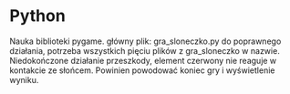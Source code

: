 # Python
Nauka biblioteki pygame.
główny plik: gra_sloneczko.py 
do poprawnego działania, potrzeba wszystkich pięciu plików z gra_sloneczko w nazwie.
Niedokończone działanie przeszkody, element czerwony nie reaguje w kontakcie ze słońcem. Powinien powodować koniec gry i wyświetlenie wyniku. 

